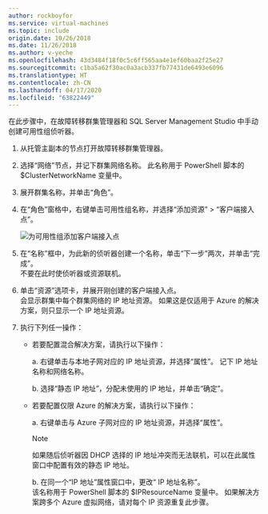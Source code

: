 ```yaml
---
author: rockboyfor
ms.service: virtual-machines
ms.topic: include
origin.date: 10/26/2018
ms.date: 11/26/2018
ms.author: v-yeche
ms.openlocfilehash: 43d3484f18f0c5c6ff565aa4e1ef60baa2f25e27
ms.sourcegitcommit: c1ba5a62f30ac0a3acb337fb77431de6493e6096
ms.translationtype: HT
ms.contentlocale: zh-CN
ms.lasthandoff: 04/17/2020
ms.locfileid: "63822449"
---
```

在此步骤中，在故障转移群集管理器和 SQL Server Management Studio 中手动创建可用性组侦听器。

1. 从托管主副本的节点打开故障转移群集管理器。

2. 选择“网络”节点，并记下群集网络名称。  此名称用于 PowerShell 脚本的 $ClusterNetworkName 变量中。

3. 展开群集名称，并单击“角色”。 

4. 在“角色”窗格中，右键单击可用性组名称，并选择“添加资源” > “客户端接入点”。

    ![为可用性组添加客户端接入点](./media/virtual-machines-sql-server-configure-alwayson-availability-group-listener/IC678769.gif)

5. 在“名称”框中，为此新的侦听器创建一个名称，单击“下一步”两次，并单击“完成”。     
    不要在此时使侦听器或资源联机。

6. 单击“资源”选项卡，并展开刚创建的客户端接入点。  
    会显示群集中每个群集网络的 IP 地址资源。 如果这是仅适用于 Azure 的解决方案，则只显示一个 IP 地址资源。

7. 执行下列任一操作：

   * 若要配置混合解决方案，请执行以下操作：

        a. 右键单击与本地子网对应的 IP 地址资源，并选择“属性”。  记下 IP 地址名称和网络名称。

        b. 选择“静态 IP 地址”，分配未使用的 IP 地址，并单击“确定”。  

   * 若要配置仅限 Azure 的解决方案，请执行以下操作：

        a. 右键单击与 Azure 子网对应的 IP 地址资源，并选择“属性”。 

       > [!NOTE]
       > 如果随后侦听器因 DHCP 选择的 IP 地址冲突而无法联机，可以在此属性窗口中配置有效的静态 IP 地址。
       > 
       > 

       b. 在同一个“IP 地址”属性窗口中，更改“ IP 地址名称”。    
        该名称用于 PowerShell 脚本的 $IPResourceName 变量中。 如果解决方案跨多个 Azure 虚拟网络，请对每个 IP 资源重复此步骤。
        
<!-- Update_Description: update meta properties -->